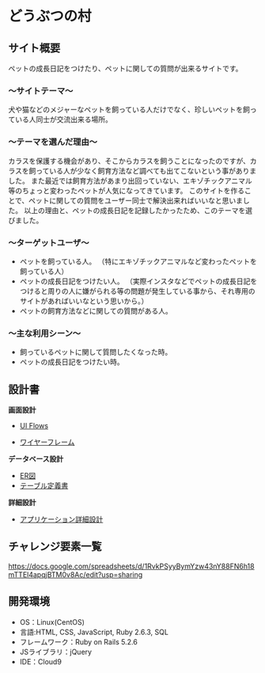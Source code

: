 # どうぶつの村

## サイト概要
ペットの成長日記をつけたり、ペットに関しての質問が出来るサイトです。

### 〜サイトテーマ〜
犬や猫などのメジャーなペットを飼っている人だけでなく、珍しいペットを飼っている人同士が交流出来る場所。

### 〜テーマを選んだ理由〜
カラスを保護する機会があり、そこからカラスを飼うことになったのですが、カラスを飼っている人が少なく飼育方法など調べても出てこないという事がありました。
また最近では飼育方法があまり出回っていない、エキゾチックアニマル等のちょっと変わったペットが人気になってきています。
このサイトを作ることで、ペットに関しての質問をユーザー同士で解決出来ればいいなと思いました。
以上の理由と、ペットの成長日記を記録したかったため、このテーマを選びました。

### 〜ターゲットユーザ〜
- ペットを飼っている人。
（特にエキゾチックアニマルなど変わったペットを飼っている人）
- ペットの成長日記をつけたい人。
（実際インスタなどでペットの成長日記をつけると周りの人に嫌がられる等の問題が発生している事から、それ専用のサイトがあればいいなという思いから。）
- ペットの飼育方法などに関しての質問がある人。

### 〜主な利用シーン〜
- 飼っているペットに関して質問したくなった時。
- ペットの成長日記をつけたい時。

## 設計書
**画面設計**
- [UI Flows](https://app.diagrams.net/#G1vcfhyYUdNRWAfT_aU-vhD3pu5pzdwjqK)

- [ワイヤーフレーム](https://app.diagrams.net/#G1hRsgbk8xewcSCtt16K7XA4DbVR3wccyw)

**データベース設計**
- [ER図](https://app.diagrams.net/#G1_KQ7cDyX1moX6ro4r1rAVQn8_L16Jn60)
- [テーブル定義書](https://docs.google.com/spreadsheets/d/1WTrCDZCwTnocZHf9EFPHlkJuuZwqfKsW314nVnH17Ps/edit#gid=0)

**詳細設計**
 - [アプリケーション詳細設計](https://docs.google.com/spreadsheets/d/1L1UOPGINSZlYZkH-_-aKEAkh2nop14Ckq9Wp9GslICw/edit#gid=0)

## チャレンジ要素一覧

<https://docs.google.com/spreadsheets/d/1RvkPSyyBymYzw43nY88FN6h18mTTEl4apqjBTM0v8Ac/edit?usp=sharing>

## 開発環境

- OS：Linux(CentOS)
- 言語:HTML, CSS, JavaScript, Ruby 2.6.3, SQL
- フレームワーク：Ruby on Rails 5.2.6
- JSライブラリ：jQuery
- IDE：Cloud9
